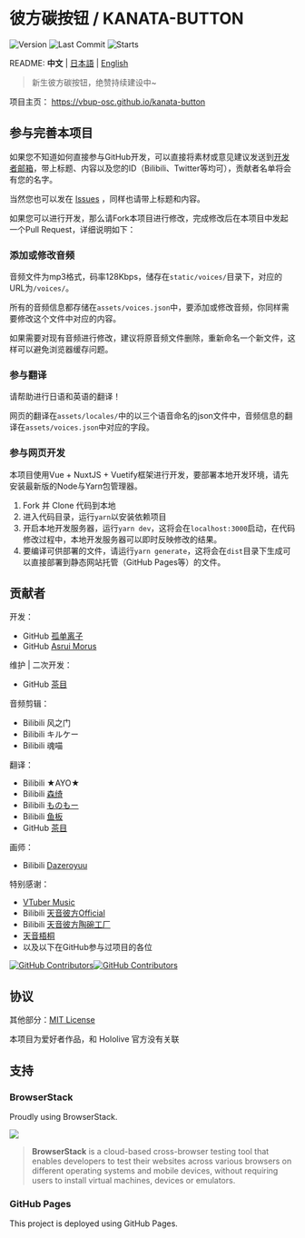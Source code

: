 # 彼方碳按钮 / KANATA-BUTTON

![Version](https://img.shields.io/github/package-json/v/vbup-osc/kanata-button?style=flat-square)
![Last Commit](https://img.shields.io/github/last-commit/vbup-osc/kanata-button?style=flat-square)
![Starts](https://img.shields.io/github/stars/vbup-osc/kanata-button?style=flat-square)

README: **中文** | [日本語](https://github.com/vbup-osc/kanata-button/blob/master/README.JA.md) | [English](https://github.com/vbup-osc/kanata-button/blob/master/README.EN.md)

> 新生彼方碳按钮，绝赞持续建设中~

项目主页： https://vbup-osc.github.io/kanata-button

<!-- 相关链接:

- [天音彼方的 YouTube 频道](https://www.youtube.com/channel/UCZlDXzGoo7d44bwdNObFacg)
- [天音彼方的 Bilibili 频道](https://space.bilibili.com/491474048)
- [天音彼方的 Twitter](https://twitter.com/amanekanatach) -->

<!-- ## 计划中的特性

- kanatatap(类似[mikutap](https://aidn.jp/mikutap/))
- 直播/活动日历
- 吹雪表情包合集/搜索
- YouTube/Bilibili数据可视化 -->

## 参与完善本项目

如果您不知道如何直接参与GitHub开发，可以直接将素材或意见建议发送到[开发者邮箱](mailto:13626941473@qq.com)，带上标题、内容以及您的ID（Bilibili、Twitter等均可），贡献者名单将会有您的名字。

当然您也可以发在 [Issues](https://github.com/vbup-osc/kanata-button/issues) ，同样也请带上标题和内容。

如果您可以进行开发，那么请Fork本项目进行修改，完成修改后在本项目中发起一个Pull Request，详细说明如下：

### 添加或修改音频

音频文件为mp3格式，码率128Kbps，储存在`static/voices/`目录下，对应的URL为`/voices/`。

所有的音频信息都存储在`assets/voices.json`中，要添加或修改音频，你同样需要修改这个文件中对应的内容。

如果需要对现有音频进行修改，建议将原音频文件删除，重新命名一个新文件，这样可以避免浏览器缓存问题。

### 参与翻译

请帮助进行日语和英语的翻译！

网页的翻译在`assets/locales/`中的以三个语音命名的json文件中，音频信息的翻译在`assets/voices.json`中对应的字段。

### 参与网页开发

本项目使用Vue + NuxtJS + Vuetify框架进行开发，要部署本地开发环境，请先安装最新版的Node与Yarn包管理器。

1. Fork 并 Clone 代码到本地
2. 进入代码目录，运行`yarn`以安装依赖项目
3. 开启本地开发服务器，运行`yarn dev`，这将会在`localhost:3000`启动，在代码修改过程中，本地开发服务器可以即时反映修改的结果。
4. 要编译可供部署的文件，请运行`yarn generate`，这将会在`dist`目录下生成可以直接部署到静态网站托管（GitHub Pages等）的文件。

## 贡献者

开发：

- GitHub [孤单离子](https://github.com/lonelyion)
- GitHub [Asrui Morus](https://github.com/Morxi)

维护 | 二次开发：

- GitHub [茶目](https://github.com/Cyame)

音频剪辑：

- Bilibili 风之门
- Bilibili キルケー
- Bilibili 魂喵

翻译：

- Bilibili ★AYO★
- Bilibili [森绮](https://space.bilibili.com/6140610)
- Bilibili [ものもー](https://space.bilibili.com/2921731)
- Bilibili [鱼板](https://space.bilibili.com/39261924)
- GitHub [茶目](https://github.com/Cyame)

画师：

- Bilibili [Dazeroyuu](https://space.bilibili.com/463153)

特别感谢：

- [VTuber Music](https://vtbmusic.com/)
- Bilibili [天音彼方Official](https://space.bilibili.com/491474048)
- Bilibili [天音彼方陶碗工厂](https://space.bilibili.com/54139629)
- [天音梧桐](https://space.bilibili.com/31565151)
- 以及以下在GitHub参与过项目的各位

[![GitHub Contributors](https://contributors-img.web.app/image?repo=vbup-osc/fubuki-button)](https://github.com/vbup-osc/fubuki-button/graphs/contributors)[![GitHub Contributors](https://contributors-img.web.app/image?repo=vbup-osc/kanata-button)](https://github.com/vbup-osc/kanata-button/graphs/contributors)

## 协议

<!-- 音频部分: [Hololive 二次创作条款](https://www.hololive.tv/terms) (只有日语). -->

其他部分：[MIT License](https://github.com/vbup-osc/kanata-button/blob/master/LICENSE)

本项目为爱好者作品，和 Hololive 官方没有关联

## 支持

### BrowserStack

Proudly using BrowserStack.

[![](https://i.loli.net/2017/09/27/59cbc16b0f8b4.png)](https://www.browserstack.com/)

> **BrowserStack** is a cloud-based cross-browser testing tool that enables developers to test their websites across various browsers on different operating systems and mobile devices, without requiring users to install virtual machines, devices or emulators.

### GitHub Pages

This project is deployed using GitHub Pages.

<!-- ### Vercel

Powered by Vercel.

[![vercel.png](https://i.loli.net/2020/07/18/rPah8FVmqBXL6dj.png)](www.vercel.com)

> **​Vercel** is a cloud platform for static sites and Serverless Functions that fits perfectly with your workflow. It enables developers to host Jamstack websites and web services that deploy instantly, scale automatically, and requires no supervision, all with no configuration. -->
